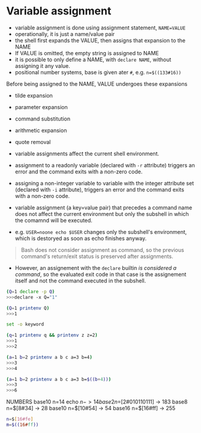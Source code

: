 # Variable assignment

- variable assignment is done using assignment statement, `NAME=VALUE`
- operationally, it is just a name/value pair
- the shell first expands the VALUE, then assigns that expansion to the NAME
- If VALUE is omitted, the empty string is assigned to NAME
- it is possible to only define a NAME, with `declare NAME`, without assigning it any value.
- positional number systems, base is given ater `#`, e.g. `n=$((133#16))`

Before being assigned to the NAME, VALUE undergoes these expansions
- tilde expansion
- parameter expansion
- command substitution
- arithmetic expansion
- quote removal 

- variable assignments affect the current shell environment.
- assignment to a readonly variable (declared with `-r` attribute) triggers an error and the command exits with a non-zero code.
- assigning a non-integer variable to variable with the integer attribute set (declared with `-i` attribute), triggers an error and the command exits with a non-zero code.
- variable assignment (a key=value pair) that precedes a command name does not affect the current environment but only the subshell in which the comamnd will be executed.
- e.g. `USER=noone echo $USER` changes only the subshell's environment, which is destoryed as soon as echo finishes anyway.

>Bash does not consider assignment as command, so the previous command's return/exit status is preserved after assignments.

- However, an assignement with the `declare` builtin *is considered a command*, so the evaluated exit code in that case is the assignement itself and not the command executed in the subshell.


```bash
(Q=1 declare -p Q)
>>>declare -x Q="1"

(Q=1 printenv Q)
>>>1

set -o keyword

(q=1 printenv q && printenv z z=2)
>>>1
>>>2

(a=1 b=2 printenv a b c a=3 b=4)
>>>3
>>>4

(a=1 b=2 printenv a b c a=3 b=$((b+4)))
>>>3
>>>6
```

NUMBERS
base10  n=14 echo $n     -> 14
base2   n=$[2#010110111] -> 183
base8   n=$[8#34]        -> 28
base10  n=$[10#54]       -> 54
base16  n=$[16#ff]       -> 255


```bash
n=$[16#fe]
m=$((16#ff))
```
